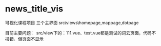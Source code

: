 # news_title_vis
可视化课程项目
三个主界面
src\views\homepage,mappage,dotpage

目前主要问题：
src/view下的：111.vue、test.vue都是测试的词云页面，代码不报错，但页面不显示
